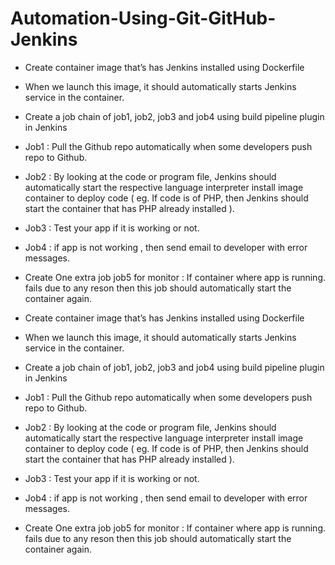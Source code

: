 # Automation-Using-Git-GitHub-Jenkins


+ Create container image that’s has Jenkins installed using Dockerfile

+ When we launch this image, it should automatically starts Jenkins service in the container.

+ Create a job chain of job1, job2, job3 and job4 using build pipeline plugin in Jenkins

+ Job1 : Pull the Github repo automatically when some developers push repo to Github.

+ Job2 : By looking at the code or program file, Jenkins should automatically start the respective language interpreter install image container to deploy code ( eg. If code is of PHP, then Jenkins should start the container that has PHP already installed ).

+ Job3 : Test your app if it is working or not.

+ Job4 : if app is not working , then send email to developer with error messages.

+ Create One extra job job5 for monitor : If container where app is running. fails due to any reson then this job should automatically start the container again.


+ Create container image that’s has Jenkins installed using Dockerfile

+ When we launch this image, it should automatically starts Jenkins service in the container.

+ Create a job chain of job1, job2, job3 and job4 using build pipeline plugin in Jenkins

+ Job1 : Pull the Github repo automatically when some developers push repo to Github.

+ Job2 : By looking at the code or program file, Jenkins should automatically start the respective language interpreter install image container to deploy code ( eg. If code is of PHP, then Jenkins should start the container that has PHP already installed ).

+ Job3 : Test your app if it is working or not.

+ Job4 : if app is not working , then send email to developer with error messages.

+ Create One extra job job5 for monitor : If container where app is running. fails due to any reson then this job should automatically start the container again.
